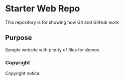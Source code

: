# Starter Web Repo

This repository is for showing how Git and GitHub work

## Purpose

Sample website with plenty of files for demos

### Copyright

Copyright notice